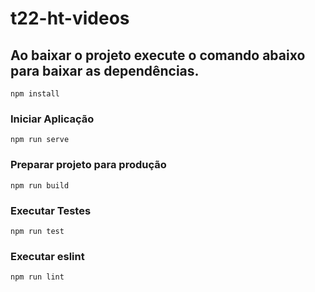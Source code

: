 # t22-ht-videos

## Ao baixar o projeto execute o comando abaixo para baixar as dependências.
```
npm install
```

### Iniciar Aplicação
```
npm run serve
```

### Preparar projeto para produção
```
npm run build
```

### Executar Testes
```
npm run test
```

### Executar eslint
```
npm run lint
```
